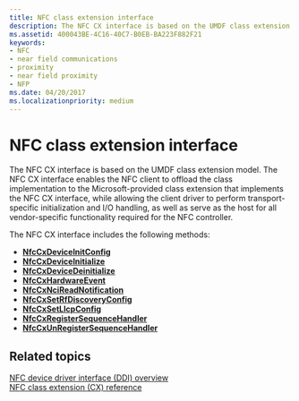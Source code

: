 ```yaml
---
title: NFC class extension interface
description: The NFC CX interface is based on the UMDF class extension model.
ms.assetid: 400043BE-4C16-40C7-B0EB-BA223F882F21
keywords:
- NFC
- near field communications
- proximity
- near field proximity
- NFP
ms.date: 04/20/2017
ms.localizationpriority: medium
---
```


# NFC class extension interface


The NFC CX interface is based on the UMDF class extension model. The NFC CX interface enables the NFC client to offload the class implementation to the Microsoft-provided class extension that implements the NFC CX interface, while allowing the client driver to perform transport-specific initialization and I/O handling, as well as serve as the host for all vendor-specific functionality required for the NFC controller.

The NFC CX interface includes the following methods:

-   [**NfcCxDeviceInitConfig**](https://docs.microsoft.com/windows-hardware/drivers/ddi/nfccx/nf-nfccx-nfccxdeviceinitconfig)
-   [**NfcCxDeviceInitialize**](https://docs.microsoft.com/windows-hardware/drivers/ddi/nfccx/nf-nfccx-nfccxdeviceinitialize)
-   [**NfcCxDeviceDeinitialize**](https://docs.microsoft.com/windows-hardware/drivers/ddi/nfccx/nf-nfccx-nfccxdevicedeinitialize)
-   [**NfcCxHardwareEvent**](https://docs.microsoft.com/windows-hardware/drivers/ddi/nfccx/nf-nfccx-nfccxhardwareevent)
-   [**NfcCxNciReadNotification**](https://docs.microsoft.com/windows-hardware/drivers/ddi/nfccx/nf-nfccx-nfccxncireadnotification)
-   [**NfcCxSetRfDiscoveryConfig**](https://docs.microsoft.com/windows-hardware/drivers/ddi/nfccx/nf-nfccx-nfccxsetrfdiscoveryconfig)
-   [**NfcCxSetLlcpConfig**](https://docs.microsoft.com/windows-hardware/drivers/ddi/nfccx/nf-nfccx-nfccxsetllcpconfig)
-   [**NfcCxRegisterSequenceHandler**](https://docs.microsoft.com/windows-hardware/drivers/ddi/nfccx/nf-nfccx-nfccxregistersequencehandler)
-   [**NfcCxUnRegisterSequenceHandler**](https://docs.microsoft.com/windows-hardware/drivers/ddi/nfccx/nf-nfccx-nfccxunregistersequencehandler)

 

 
## Related topics
[NFC device driver interface (DDI) overview](https://docs.microsoft.com/windows-hardware/drivers/ddi/index)  
[NFC class extension (CX) reference](https://docs.microsoft.com/windows-hardware/drivers/ddi/index)  

